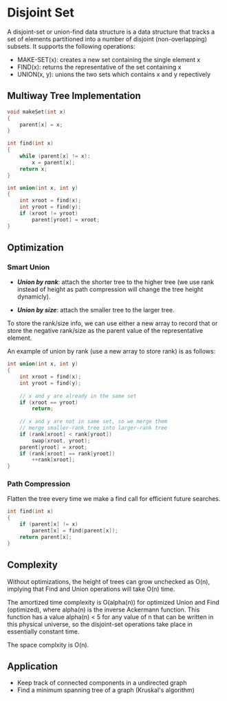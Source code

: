 # Disjoint Set

A disjoint-set or union-find data structure is a data structure that tracks a set of elements partitioned into a number of disjoint (non-overlapping) subsets. It supports the following operations:

* MAKE-SET(x): creates a new set containing the single element x
* FIND(x): returns the representative of the set containing x
* UNION(x, y): unions the two sets which contains x and y repectively

## Multiway Tree Implementation

```c++
void makeSet(int x)
{
    parent[x] = x;
}

int find(int x)
{
    while (parent[x] != x):
        x = parent[x];
    return x;
}

int union(int x, int y)
{
    int xroot = find(x);
    int yroot = find(y);
    if (xroot != yroot)
        parent[yroot] = xroot;
}
```

## Optimization

### Smart Union

* __*Union by rank*__: attach the shorter tree to the higher tree (we use rank instead of height as path compression will change the tree height dynamicly).

* __*Union by size*__: attach the smaller tree to the larger tree.

To store the rank/size info, we can use either a new array to record that or store the negative rank/size as the parent value of the representative element.

An example of union by rank (use a new array to store rank) is as follows:
```c++
int union(int x, int y)
{
    int xroot = find(x);
    int yroot = find(y);
    
    // x and y are already in the same set
    if (xroot == yroot)
        return;
    
    // x and y are not in same set, so we merge them
    // merge smaller-rank tree into larger-rank tree
    if (rank[xroot] < rank[yroot])
        swap(xroot, yroot);
    parent[yroot] = xroot;
    if (rank[xroot] == rank[yroot])
        ++rank[xroot];
}
```

### Path Compression

Flatten the tree every time we make a find call for efficient future searches.

```c++
int find(int x)
{
    if (parent[x] != x)
        parent[x] = find(parent[x]);
    return parent[x];
}
```

## Complexity

Without optimizations, the height of trees can grow unchecked as O(n), implying that Find and Union operations will take O(n) time.

The amortized time complexity is O(alpha(n)) for optimized Union and Find (optimized), where alpha(n) is the inverse Ackermann function. This function has a value alpha(n) < 5 for any value of n that can be written in this physical universe, so the disjoint-set operations take place in essentially constant time.

The space complxity is O(n).

## Application

* Keep track of connected components in a undirected graph
* Find a minimum spanning tree of a graph (Kruskal's algorithm)
